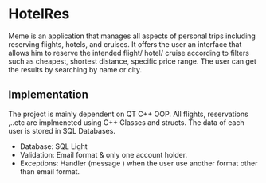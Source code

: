 # HotelRes
Meme is an application that manages all aspects of personal trips including reserving flights, hotels, and cruises. It offers the user an interface that allows him to reserve the intended flight/ hotel/ cruise according to filters such as cheapest, shortest distance, specific price range. The user can get the results by searching by name or city.   
## Implementation
The project is mainly dependent on QT C++ OOP. All flights, reservations ,..etc are implmeneted using C++ Classes and structs. The data of each user is stored in SQL Databases.
- Database: SQL Light 
- Validation: Email format & only one account holder. 
- Exceptions: Handler (message ) when the user use another format other than email format. 


